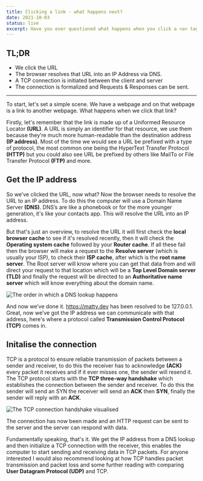 ```yaml
---
title: Clicking a link - what happens next?
date: 2021-10-03
status: live
excerpt: Have you ever questioned what happens when you click a <a> tag on a website? How does your browser know what to get? Where to go? I hope to explain the core fundamentals by the end of this post.
---
```


## TL;DR

- We click the URL
- The browser resolves that URL into an IP Address via DNS.
- A TCP connection is initiated between the client and server
- The connection is formalized and Requests & Responses can be sent.

---

To start, let's set a simple scene. We have a webpage and on that webpage is a link to another webpage. What happens when we click that link?

Firstly, let's remember that the link is made up of a Uniformed Resource Locator **(URL)**. A URL is simply an identifier for that resource, we use them because they’re much more human-readable than the destination address **(IP address)**. Most of the time we would see a URL be prefixed with a type of protocol, the most common one being the HyperText Transfer Protocol **(HTTP)** but you could also see URL be prefixed by others like MailTo or File Transfer Protocol **(FTP)** and more.

## Get the IP address

So we’ve clicked the URL, now what? Now the browser needs to resolve the URL to an IP address. To do this the computer will use a Domain Name Server **(DNS)**. DNS’s are like a phonebook or for the more younger generation, it's like your contacts app. This will resolve the URL into an IP address.

But that's just an overview, to resolve the URL it will first check the **local browser cache** to see if it's resolved recently, then it will check the **Operating system cache** followed by your **Router cache**. If all these fail then the browser will make a request to the **Resolve server** (which is usually your ISP), to check their **ISP cache**, after which is the **root name server**. The Root server will know where you can get that data from and will direct your request to that location which will be a **Top Level Domain server** **(TLD)** and finally the request will be directed to an **Authoritative name server** which will know everything about the domain name.

![The order in which a DNS lookup happens](../../assets/images/clicking-a-link-what-happens-next/01-clicking-a-link.png)

And now we’ve done it. https://matty.dev has been resolved to be 127.0.0.1. Great, now we’ve got the IP address we can communicate with that address, here's where a protocol called **Transmission Control Protocol (TCP)** comes in.

## Initalise the connection

TCP is a protocol to ensure reliable transmission of packets between a sender and receiver, to do this the receiver has to acknowledge **(ACK)** every packet it receives and if it ever misses one, the sender will resend it. The TCP protocol starts with the **TCP three-way handshake** which establishes the connection between the sender and receiver. To do this the sender will send an SYN the receiver will send an **ACK** then **SYN**, finally the sender will reply with an **ACK**.

![The TCP connection handshake visualised](../../assets/images/clicking-a-link-what-happens-next/02-clicking-a-link.png)

The connection has now been made and an HTTP request can be sent to the server and the server can respond with data.

Fundamentally speaking, that's it. We get the IP address from a DNS lookup and then initialize a TCP connection with the receiver, this enables the computer to start sending and receiving data in TCP packets. For anyone interested I would also recommend looking at how TCP handles packet transmission and packet loss and some further reading with comparing **User Datagram Protocol (UDP)** and TCP.
